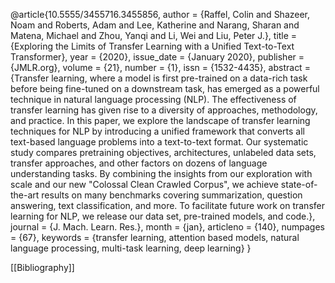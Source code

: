 @article{10.5555/3455716.3455856,
author = {Raffel, Colin and Shazeer, Noam and Roberts, Adam and Lee, Katherine and Narang, Sharan and Matena, Michael and Zhou, Yanqi and Li, Wei and Liu, Peter J.},
title = {Exploring the Limits of Transfer Learning with a Unified Text-to-Text Transformer},
year = {2020},
issue_date = {January 2020},
publisher = {JMLR.org},
volume = {21},
number = {1},
issn = {1532-4435},
abstract = {Transfer learning, where a model is first pre-trained on a data-rich task before being fine-tuned on a downstream task, has emerged as a powerful technique in natural language processing (NLP). The effectiveness of transfer learning has given rise to a diversity of approaches, methodology, and practice. In this paper, we explore the landscape of transfer learning techniques for NLP by introducing a unified framework that converts all text-based language problems into a text-to-text format. Our systematic study compares pretraining objectives, architectures, unlabeled data sets, transfer approaches, and other factors on dozens of language understanding tasks. By combining the insights from our exploration with scale and our new "Colossal Clean Crawled Corpus", we achieve state-of-the-art results on many benchmarks covering summarization, question answering, text classification, and more. To facilitate future work on transfer learning for NLP, we release our data set, pre-trained models, and code.},
journal = {J. Mach. Learn. Res.},
month = {jan},
articleno = {140},
numpages = {67},
keywords = {transfer learning, attention based models, natural language processing, multi-task learning, deep learning}
}

[[Bibliography]]
